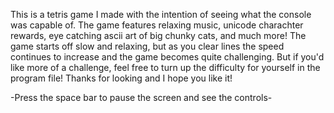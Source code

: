 This is a tetris game I made with the intention of seeing what the console was capable of. The game features relaxing music,
unicode charachter rewards, eye catching ascii art of big chunky cats, and much more! The game starts off slow and relaxing,
but as you clear lines the speed continues to increase and the game becomes quite challenging. But if you'd like more of a challenge, feel free to turn up the difficulty for yourself in the program file! Thanks for looking and I hope you like it! 

-Press the space bar to pause the screen and see the controls-
